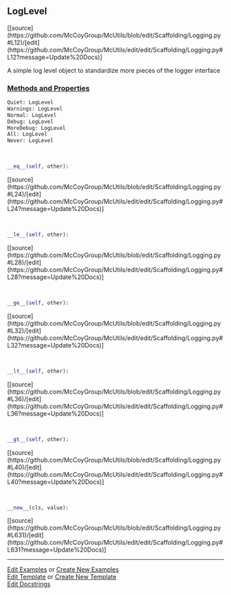## <a id="McUtils.Scaffolding.Logging.LogLevel">LogLevel</a> 
<div class="docs-source-link" markdown="1">
[[source](https://github.com/McCoyGroup/McUtils/blob/edit/Scaffolding/Logging.py#L12)/[edit](https://github.com/McCoyGroup/McUtils/edit/edit/Scaffolding/Logging.py#L12?message=Update%20Docs)]
</div>

A simple log level object to standardize more pieces of the logger interface

<div class="collapsible-section">
 <div class="collapsible-section collapsible-section-header" markdown="1">
 
### <a class="collapse-link" data-toggle="collapse" href="#methods">Methods and Properties</a> <a class="float-right" data-toggle="collapse" href="#methods"><i class="fa fa-chevron-down"></i></a>

 </div>
 <div class="collapsible-section collapsible-section-body collapse" id="methods" markdown="1">

```python
Quiet: LogLevel
Warnings: LogLevel
Normal: LogLevel
Debug: LogLevel
MoreDebug: LogLevel
All: LogLevel
Never: LogLevel
```
<a id="McUtils.Scaffolding.Logging.LogLevel.__eq__" class="docs-object-method">&nbsp;</a> 
```python
__eq__(self, other): 
```
<div class="docs-source-link" markdown="1">
[[source](https://github.com/McCoyGroup/McUtils/blob/edit/Scaffolding/Logging.py#L24)/[edit](https://github.com/McCoyGroup/McUtils/edit/edit/Scaffolding/Logging.py#L24?message=Update%20Docs)]
</div>

<a id="McUtils.Scaffolding.Logging.LogLevel.__le__" class="docs-object-method">&nbsp;</a> 
```python
__le__(self, other): 
```
<div class="docs-source-link" markdown="1">
[[source](https://github.com/McCoyGroup/McUtils/blob/edit/Scaffolding/Logging.py#L28)/[edit](https://github.com/McCoyGroup/McUtils/edit/edit/Scaffolding/Logging.py#L28?message=Update%20Docs)]
</div>

<a id="McUtils.Scaffolding.Logging.LogLevel.__ge__" class="docs-object-method">&nbsp;</a> 
```python
__ge__(self, other): 
```
<div class="docs-source-link" markdown="1">
[[source](https://github.com/McCoyGroup/McUtils/blob/edit/Scaffolding/Logging.py#L32)/[edit](https://github.com/McCoyGroup/McUtils/edit/edit/Scaffolding/Logging.py#L32?message=Update%20Docs)]
</div>

<a id="McUtils.Scaffolding.Logging.LogLevel.__lt__" class="docs-object-method">&nbsp;</a> 
```python
__lt__(self, other): 
```
<div class="docs-source-link" markdown="1">
[[source](https://github.com/McCoyGroup/McUtils/blob/edit/Scaffolding/Logging.py#L36)/[edit](https://github.com/McCoyGroup/McUtils/edit/edit/Scaffolding/Logging.py#L36?message=Update%20Docs)]
</div>

<a id="McUtils.Scaffolding.Logging.LogLevel.__gt__" class="docs-object-method">&nbsp;</a> 
```python
__gt__(self, other): 
```
<div class="docs-source-link" markdown="1">
[[source](https://github.com/McCoyGroup/McUtils/blob/edit/Scaffolding/Logging.py#L40)/[edit](https://github.com/McCoyGroup/McUtils/edit/edit/Scaffolding/Logging.py#L40?message=Update%20Docs)]
</div>

<a id="enum.Enum.__new__" class="docs-object-method">&nbsp;</a> 
```python
__new__(cls, value): 
```
<div class="docs-source-link" markdown="1">
[[source](https://github.com/McCoyGroup/McUtils/blob/edit/Scaffolding/Logging.py#L631)/[edit](https://github.com/McCoyGroup/McUtils/edit/edit/Scaffolding/Logging.py#L631?message=Update%20Docs)]
</div>

 </div>
</div>




___

[Edit Examples](https://github.com/McCoyGroup/McUtils/edit/gh-pages/ci/examples/McUtils/Scaffolding/Logging/LogLevel.md) or 
[Create New Examples](https://github.com/McCoyGroup/McUtils/new/gh-pages/?filename=ci/examples/McUtils/Scaffolding/Logging/LogLevel.md) <br/>
[Edit Template](https://github.com/McCoyGroup/McUtils/edit/gh-pages/ci/docs/McUtils/Scaffolding/Logging/LogLevel.md) or 
[Create New Template](https://github.com/McCoyGroup/McUtils/new/gh-pages/?filename=ci/docs/templates/McUtils/Scaffolding/Logging/LogLevel.md) <br/>
[Edit Docstrings](https://github.com/McCoyGroup/McUtils/edit/edit/Scaffolding/Logging.py#L12?message=Update%20Docs)